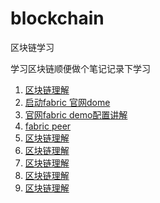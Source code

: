 # blockchain
区块链学习

学习区块链顺便做个笔记记录下学习

1. [区块链理解](./blockchain/1.区块链理解.md)
2. [启动fabric 官网dome](./blockchain/2.启动fabric官网dome.md)
3. [官网fabric demo配置讲解](./blockchain/3.官网fabricDemo配置讲解.md)
4. [fabric peer](./blockchain/4.fabricPeer.md)
5. [区块链理解](./blockchain/1.区块链理解.md)
6. [区块链理解](./blockchain/1.区块链理解.md)
7. [区块链理解](./blockchain/1.区块链理解.md)
8. [区块链理解](./blockchain/1.区块链理解.md)
9. [区块链理解](./blockchain/1.区块链理解.md)
